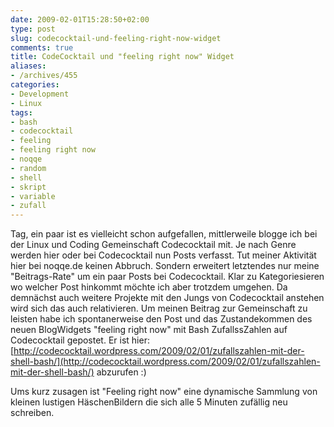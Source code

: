 ```yaml
---
date: 2009-02-01T15:28:50+02:00
type: post
slug: codecocktail-und-feeling-right-now-widget
comments: true
title: CodeCocktail und "feeling right now" Widget
aliases:
- /archives/455
categories:
- Development
- Linux
tags:
- bash
- codecocktail
- feeling
- feeling right now
- noqqe
- random
- shell
- skript
- variable
- zufall
---
```


Tag, ein paar ist es vielleicht schon aufgefallen, mittlerweile blogge ich
bei der Linux und Coding Gemeinschaft Codecocktail mit. Je nach Genre
werden hier oder bei Codecocktail nun Posts verfasst. Tut meiner Aktivität
hier bei noqqe.de keinen Abbruch. Sondern erweitert letztendes nur meine
"Beitrags-Rate" um ein paar Posts bei Codecocktail. Klar zu Kategoriesieren
wo welcher Post hinkommt möchte ich aber trotzdem umgehen. Da demnächst
auch weitere Projekte mit den Jungs von Codecocktail anstehen wird sich das
auch relativieren. Um meinen Beitrag zur Gemeinschaft zu leisten habe ich
spontanerweise den Post und das Zustandekommen des neuen BlogWidgets
"feeling right now" mit Bash ZufallssZahlen auf Codecocktail gepostet. Er
ist hier:
[http://codecocktail.wordpress.com/2009/02/01/zufallszahlen-mit-der-shell-bash/](http://codecocktail.wordpress.com/2009/02/01/zufallszahlen-mit-der-shell-bash/)
abzurufen :)

Ums kurz zusagen ist "Feeling right now" eine dynamische Sammlung von
kleinen lustigen HäschenBildern die sich alle 5 Minuten zufällig neu
schreiben.
